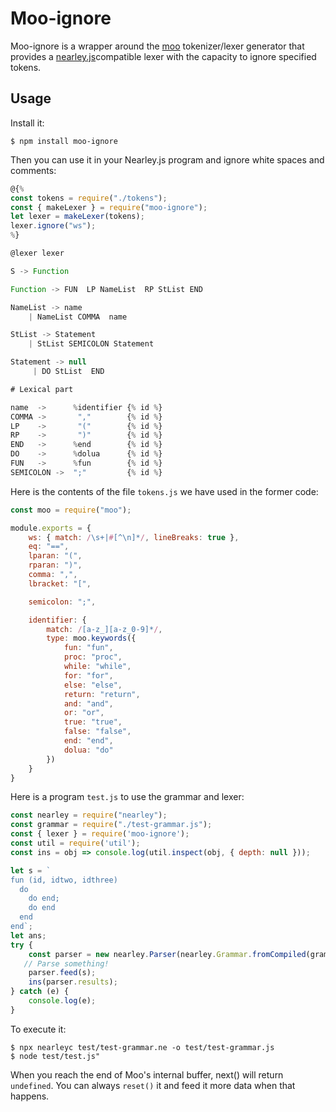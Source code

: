 Moo-ignore
====

Moo-ignore is a wrapper around the [moo](https://www.npmjs.com/package/moo) tokenizer/lexer generator that provides a [nearley.js](https://github.com/hardmath123/nearley)compatible lexer with the capacity to ignore specified tokens.


Usage
-----

Install it: 

```
$ npm install moo-ignore
``` 

Then you can use it in your Nearley.js program and ignore white spaces and comments:


```js
@{%
const tokens = require("./tokens");
const { makeLexer } = require("moo-ignore");
let lexer = makeLexer(tokens);
lexer.ignore("ws");
%}

@lexer lexer

S -> Function  

Function -> FUN  LP NameList  RP StList END  

NameList -> name  
    | NameList COMMA  name 

StList -> Statement   
    | StList SEMICOLON Statement 

Statement -> null  
     | DO StList  END 

# Lexical part

name  ->      %identifier {% id %}
COMMA ->       ","        {% id %}
LP    ->       "("        {% id %}
RP    ->       ")"        {% id %}
END   ->      %end        {% id %}
DO    ->      %dolua      {% id %}
FUN   ->      %fun        {% id %}
SEMICOLON ->  ";"         {% id %}
```

Here is the contents of the file `tokens.js` we have used in the former code:

```js
const moo = require("moo");

module.exports = {
    ws: { match: /\s+|#[^\n]*/, lineBreaks: true },
    eq: "==",
    lparan: "(",
    rparan: ")",
    comma: ",",
    lbracket: "[",

    semicolon: ";",

    identifier: {
        match: /[a-z_][a-z_0-9]*/,
        type: moo.keywords({
            fun: "fun",
            proc: "proc",
            while: "while",
            for: "for",
            else: "else",
            return: "return",
            and: "and",
            or: "or",
            true: "true",
            false: "false",
            end: "end",
            dolua: "do"
        })
    }
}
```

Here is a program `test.js` to use the grammar and lexer:

```js
const nearley = require("nearley");
const grammar = require("./test-grammar.js");
const { lexer } = require('moo-ignore');
const util = require('util');
const ins = obj => console.log(util.inspect(obj, { depth: null }));

let s = `
fun (id, idtwo, idthree)  
  do  
    do end;
    do end
  end 
end`;
let ans;
try {
    const parser = new nearley.Parser(nearley.Grammar.fromCompiled(grammar));
   // Parse something!
    parser.feed(s);
    ins(parser.results);
} catch (e) {
    console.log(e);
}
```

To execute it:

```
$ npx nearleyc test/test-grammar.ne -o test/test-grammar.js
$ node test/test.js"
```

When you reach the end of Moo's internal buffer, next() will return `undefined`. You can always `reset()` it and feed it more data when that happens.

